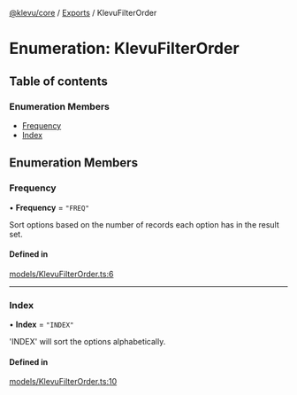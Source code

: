 [@klevu/core]() / [Exports](../modules.md) / KlevuFilterOrder

# Enumeration: KlevuFilterOrder

## Table of contents

### Enumeration Members

- [Frequency](KlevuFilterOrder.md#frequency)
- [Index](KlevuFilterOrder.md#index)

## Enumeration Members

### Frequency

• **Frequency** = ``"FREQ"``

Sort options based on the number of records each option has in the result
set.

#### Defined in

[models/KlevuFilterOrder.ts:6](https://github.com/klevultd/frontend-sdk/blob/492d3760/packages/klevu-core/src/models/KlevuFilterOrder.ts#L6)

___

### Index

• **Index** = ``"INDEX"``

'INDEX' will sort the options alphabetically.

#### Defined in

[models/KlevuFilterOrder.ts:10](https://github.com/klevultd/frontend-sdk/blob/492d3760/packages/klevu-core/src/models/KlevuFilterOrder.ts#L10)
